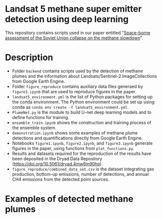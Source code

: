 # Landsat 5 methane super emitter detection using deep learning
This repository contains scripts used in our paper entitled "[Space-borne assessment of the Soviet Union collapse on the methane slowdown](https://doi.org/10.31223/X5G67G)".

# Description
* Folder `backend` contains scripts used by the detection of methane plumes and the information about Landsats/Sentinel-2 ImageCollections from Google Earth Engine.
* Folder `figure_reproduce` contains auxiliary data files generaed by `figure3.ipynb` that are used to reproduce figures in the paper.
* `landsat5_environment.yml` is the list of Python packages for setting up the conda environment. The Python environment could be set up using conda as `conda env create -f landsat5_environment.yml`.
* `PlumeNet.py` is the module to build U-net deep learning models and to define functions for training.
* `ensemble_train.ipynb` shows the construction and training process of the ensemble system.
* `demonstration.ipynb` shows some examples of methane plume detections and quantifications directly from Google Earth Engine.
* Notebooks `figure1.ipynb`, `figure2.ipynb`, and `figure3.ipynb` generate figures in the paper, using functions from `plot_functions.py`.
* Results and datasets required for the reproduction of the results have been deposited in the Dryad Data Repository (https://doi.org/10.5061/dryad.4mw6m90hp).
* `figure_reproduce/combined_data_set.csv` is the dataset integrating gas production, bottom-up emissions, number of detections, and annual CH4 emissions from the detected point sources.

# Examples of detected methane plumes
